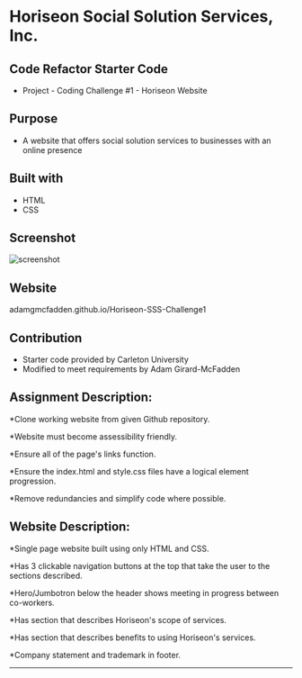 # Horiseon Social Solution Services, Inc.

## Code Refactor Starter Code

- Project - Coding Challenge #1 - Horiseon Website

## Purpose

- A website that offers social solution services to businesses with an online presence

## Built with

- HTML
- CSS

## Screenshot

![screenshot](/Develop/assets/images/screenshot.png)

## Website

adamgmcfadden.github.io/Horiseon-SSS-Challenge1

## Contribution

- Starter code provided by Carleton University
- Modified to meet requirements by Adam Girard-McFadden

## Assignment Description:

\*Clone working website from given Github repository.

\*Website must become assessibility friendly.

\*Ensure all of the page's links function.

\*Ensure the index.html and style.css files have a logical element progression.

\*Remove redundancies and simplify code where possible.

## Website Description:

\*Single page website built using only HTML and CSS.

\*Has 3 clickable navigation buttons at the top that take the user to the sections described.

\*Hero/Jumbotron below the header shows meeting in progress between co-workers.

\*Has section that describes Horiseon's scope of services.

\*Has section that describes benefits to using Horiseon's services.

\*Company statement and trademark in footer.

---

